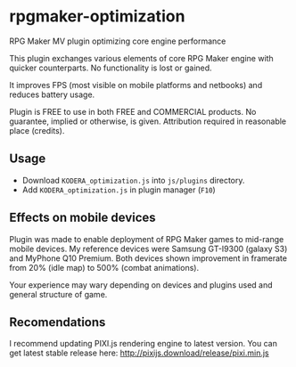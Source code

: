 # rpgmaker-optimization

RPG Maker MV plugin optimizing core engine performance

This plugin exchanges various elements of core RPG Maker engine with
quicker counterparts. No functionality is lost or gained.

It improves FPS (most visible on mobile platforms and netbooks) and reduces
battery usage.

Plugin is FREE to use in both FREE and COMMERCIAL products. No guarantee,
implied or otherwise, is given. Attribution required in reasonable place
(credits). 

## Usage

* Download `KODERA_optimization.js` into `js/plugins` directory.
* Add `KODERA_optimization.js` in plugin manager (`F10`)

## Effects on mobile devices

Plugin was made to enable deployment of RPG Maker games to mid-range mobile
devices. My reference devices were Samsung GT-I9300 (galaxy S3) and MyPhone
Q10 Premium. Both devices shown improvement in framerate from 20% (idle map)
to 500% (combat animations).

Your experience may wary depending on devices and plugins used and general
structure of game.

## Recomendations

I recommend  updating PIXI.js rendering engine to latest version. You can get
latest stable release here: http://pixijs.download/release/pixi.min.js
